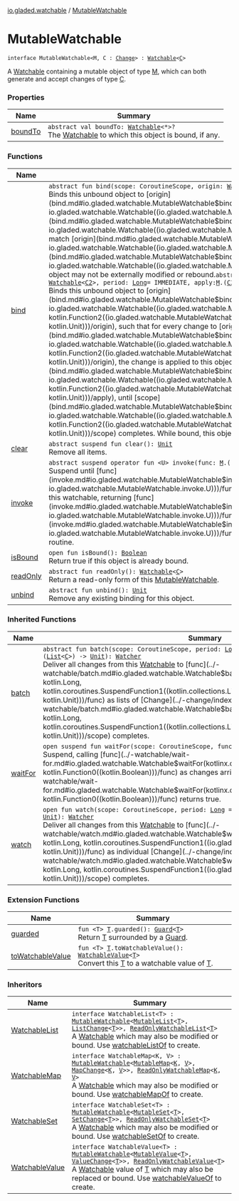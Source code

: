 [io.gladed.watchable](../index.md) / [MutableWatchable](./index.md)

# MutableWatchable

`interface MutableWatchable<M, C : `[`Change`](../-change/index.md)`> : `[`Watchable`](../-watchable/index.md)`<`[`C`](index.md#C)`>`

A [Watchable](../-watchable/index.md) containing a mutable object of type [M](index.md#M), which can both generate and accept changes of type [C](index.md#C).

### Properties

| Name | Summary |
|---|---|
| [boundTo](bound-to.md) | `abstract val boundTo: `[`Watchable`](../-watchable/index.md)`<*>?`<br>The [Watchable](../-watchable/index.md) to which this object is bound, if any. |

### Functions

| Name | Summary |
|---|---|
| [bind](bind.md) | `abstract fun bind(scope: CoroutineScope, origin: `[`Watchable`](../-watchable/index.md)`<`[`C`](index.md#C)`>): `[`Watcher`](../-watcher/index.md)<br>Binds this unbound object to [origin](bind.md#io.gladed.watchable.MutableWatchable$bind(kotlinx.coroutines.CoroutineScope, io.gladed.watchable.Watchable((io.gladed.watchable.MutableWatchable.C)))/origin), such that when [origin](bind.md#io.gladed.watchable.MutableWatchable$bind(kotlinx.coroutines.CoroutineScope, io.gladed.watchable.Watchable((io.gladed.watchable.MutableWatchable.C)))/origin) changes, this object is updated to match [origin](bind.md#io.gladed.watchable.MutableWatchable$bind(kotlinx.coroutines.CoroutineScope, io.gladed.watchable.Watchable((io.gladed.watchable.MutableWatchable.C)))/origin) exactly, until [scope](bind.md#io.gladed.watchable.MutableWatchable$bind(kotlinx.coroutines.CoroutineScope, io.gladed.watchable.Watchable((io.gladed.watchable.MutableWatchable.C)))/scope) completes. While bound, this object may not be externally modified or rebound.`abstract fun <C2 : `[`Change`](../-change/index.md)`> bind(scope: CoroutineScope, origin: `[`Watchable`](../-watchable/index.md)`<`[`C2`](bind.md#C2)`>, period: `[`Long`](https://kotlinlang.org/api/latest/jvm/stdlib/kotlin/-long/index.html)` = IMMEDIATE, apply: `[`M`](index.md#M)`.(`[`C2`](bind.md#C2)`) -> `[`Unit`](https://kotlinlang.org/api/latest/jvm/stdlib/kotlin/-unit/index.html)`): `[`Watcher`](../-watcher/index.md)<br>Binds this unbound object to [origin](bind.md#io.gladed.watchable.MutableWatchable$bind(kotlinx.coroutines.CoroutineScope, io.gladed.watchable.Watchable((io.gladed.watchable.MutableWatchable.bind.C2)), kotlin.Long, kotlin.Function2((io.gladed.watchable.MutableWatchable.M, io.gladed.watchable.MutableWatchable.bind.C2, kotlin.Unit)))/origin), such that for every change to [origin](bind.md#io.gladed.watchable.MutableWatchable$bind(kotlinx.coroutines.CoroutineScope, io.gladed.watchable.Watchable((io.gladed.watchable.MutableWatchable.bind.C2)), kotlin.Long, kotlin.Function2((io.gladed.watchable.MutableWatchable.M, io.gladed.watchable.MutableWatchable.bind.C2, kotlin.Unit)))/origin), the change is applied to this object with [apply](bind.md#io.gladed.watchable.MutableWatchable$bind(kotlinx.coroutines.CoroutineScope, io.gladed.watchable.Watchable((io.gladed.watchable.MutableWatchable.bind.C2)), kotlin.Long, kotlin.Function2((io.gladed.watchable.MutableWatchable.M, io.gladed.watchable.MutableWatchable.bind.C2, kotlin.Unit)))/apply), until [scope](bind.md#io.gladed.watchable.MutableWatchable$bind(kotlinx.coroutines.CoroutineScope, io.gladed.watchable.Watchable((io.gladed.watchable.MutableWatchable.bind.C2)), kotlin.Long, kotlin.Function2((io.gladed.watchable.MutableWatchable.M, io.gladed.watchable.MutableWatchable.bind.C2, kotlin.Unit)))/scope) completes. While bound, this object may not be externally modified or rebound. |
| [clear](clear.md) | `abstract suspend fun clear(): `[`Unit`](https://kotlinlang.org/api/latest/jvm/stdlib/kotlin/-unit/index.html)<br>Remove all items. |
| [invoke](invoke.md) | `abstract suspend operator fun <U> invoke(func: `[`M`](index.md#M)`.() -> `[`U`](invoke.md#U)`): `[`U`](invoke.md#U)<br>Suspend until [func](invoke.md#io.gladed.watchable.MutableWatchable$invoke(kotlin.Function1((io.gladed.watchable.MutableWatchable.M, io.gladed.watchable.MutableWatchable.invoke.U)))/func) can safely execute on the mutable form [M](index.md#M) of this watchable, returning [func](invoke.md#io.gladed.watchable.MutableWatchable$invoke(kotlin.Function1((io.gladed.watchable.MutableWatchable.M, io.gladed.watchable.MutableWatchable.invoke.U)))/func)'s result. [func](invoke.md#io.gladed.watchable.MutableWatchable$invoke(kotlin.Function1((io.gladed.watchable.MutableWatchable.M, io.gladed.watchable.MutableWatchable.invoke.U)))/func) must not block or return the mutable form outside of this routine. |
| [isBound](is-bound.md) | `open fun isBound(): `[`Boolean`](https://kotlinlang.org/api/latest/jvm/stdlib/kotlin/-boolean/index.html)<br>Return true if this object is already bound. |
| [readOnly](read-only.md) | `abstract fun readOnly(): `[`Watchable`](../-watchable/index.md)`<`[`C`](index.md#C)`>`<br>Return a read-only form of this [MutableWatchable](./index.md). |
| [unbind](unbind.md) | `abstract fun unbind(): `[`Unit`](https://kotlinlang.org/api/latest/jvm/stdlib/kotlin/-unit/index.html)<br>Remove any existing binding for this object. |

### Inherited Functions

| Name | Summary |
|---|---|
| [batch](../-watchable/batch.md) | `abstract fun batch(scope: CoroutineScope, period: `[`Long`](https://kotlinlang.org/api/latest/jvm/stdlib/kotlin/-long/index.html)` = IMMEDIATE, func: suspend (`[`List`](https://kotlinlang.org/api/latest/jvm/stdlib/kotlin.collections/-list/index.html)`<`[`C`](../-watchable/index.md#C)`>) -> `[`Unit`](https://kotlinlang.org/api/latest/jvm/stdlib/kotlin/-unit/index.html)`): `[`Watcher`](../-watcher/index.md)<br>Deliver all changes from this [Watchable](../-watchable/index.md) to [func](../-watchable/batch.md#io.gladed.watchable.Watchable$batch(kotlinx.coroutines.CoroutineScope, kotlin.Long, kotlin.coroutines.SuspendFunction1((kotlin.collections.List((io.gladed.watchable.Watchable.C)), kotlin.Unit)))/func) as lists of [Change](../-change/index.md) objects until [scope](../-watchable/batch.md#io.gladed.watchable.Watchable$batch(kotlinx.coroutines.CoroutineScope, kotlin.Long, kotlin.coroutines.SuspendFunction1((kotlin.collections.List((io.gladed.watchable.Watchable.C)), kotlin.Unit)))/scope) completes. |
| [waitFor](../-watchable/wait-for.md) | `open suspend fun waitFor(scope: CoroutineScope, func: () -> `[`Boolean`](https://kotlinlang.org/api/latest/jvm/stdlib/kotlin/-boolean/index.html)`): `[`Unit`](https://kotlinlang.org/api/latest/jvm/stdlib/kotlin/-unit/index.html)<br>Suspend, calling [func](../-watchable/wait-for.md#io.gladed.watchable.Watchable$waitFor(kotlinx.coroutines.CoroutineScope, kotlin.Function0((kotlin.Boolean)))/func) as changes arrive, and return when [func](../-watchable/wait-for.md#io.gladed.watchable.Watchable$waitFor(kotlinx.coroutines.CoroutineScope, kotlin.Function0((kotlin.Boolean)))/func) returns true. |
| [watch](../-watchable/watch.md) | `open fun watch(scope: CoroutineScope, period: `[`Long`](https://kotlinlang.org/api/latest/jvm/stdlib/kotlin/-long/index.html)` = IMMEDIATE, func: suspend (`[`C`](../-watchable/index.md#C)`) -> `[`Unit`](https://kotlinlang.org/api/latest/jvm/stdlib/kotlin/-unit/index.html)`): `[`Watcher`](../-watcher/index.md)<br>Deliver all changes from this [Watchable](../-watchable/index.md) to [func](../-watchable/watch.md#io.gladed.watchable.Watchable$watch(kotlinx.coroutines.CoroutineScope, kotlin.Long, kotlin.coroutines.SuspendFunction1((io.gladed.watchable.Watchable.C, kotlin.Unit)))/func) as individual [Change](../-change/index.md) objects until [scope](../-watchable/watch.md#io.gladed.watchable.Watchable$watch(kotlinx.coroutines.CoroutineScope, kotlin.Long, kotlin.coroutines.SuspendFunction1((io.gladed.watchable.Watchable.C, kotlin.Unit)))/scope) completes. |

### Extension Functions

| Name | Summary |
|---|---|
| [guarded](../../io.gladed.watchable.util/guarded.md) | `fun <T> `[`T`](../../io.gladed.watchable.util/guarded.md#T)`.guarded(): `[`Guard`](../../io.gladed.watchable.util/-guard/index.md)`<`[`T`](../../io.gladed.watchable.util/guarded.md#T)`>`<br>Return [T](../../io.gladed.watchable.util/guarded.md#T) surrounded by a [Guard](../../io.gladed.watchable.util/-guard/index.md). |
| [toWatchableValue](../to-watchable-value.md) | `fun <T> `[`T`](../to-watchable-value.md#T)`.toWatchableValue(): `[`WatchableValue`](../-watchable-value/index.md)`<`[`T`](../to-watchable-value.md#T)`>`<br>Convert this [T](../to-watchable-value.md#T) to a watchable value of [T](../to-watchable-value.md#T). |

### Inheritors

| Name | Summary |
|---|---|
| [WatchableList](../-watchable-list/index.md) | `interface WatchableList<T> : `[`MutableWatchable`](./index.md)`<`[`MutableList`](https://kotlinlang.org/api/latest/jvm/stdlib/kotlin.collections/-mutable-list/index.html)`<`[`T`](../-watchable-list/index.md#T)`>, `[`ListChange`](../-list-change/index.md)`<`[`T`](../-watchable-list/index.md#T)`>>, `[`ReadOnlyWatchableList`](../-read-only-watchable-list.md)`<`[`T`](../-watchable-list/index.md#T)`>`<br>A [Watchable](https://kotlinlang.org/api/latest/jvm/stdlib/kotlin.collections/-list/index.html) which may also be modified or bound. Use [watchableListOf](../watchable-list-of.md) to create. |
| [WatchableMap](../-watchable-map/index.md) | `interface WatchableMap<K, V> : `[`MutableWatchable`](./index.md)`<`[`MutableMap`](https://kotlinlang.org/api/latest/jvm/stdlib/kotlin.collections/-mutable-map/index.html)`<`[`K`](../-watchable-map/index.md#K)`, `[`V`](../-watchable-map/index.md#V)`>, `[`MapChange`](../-map-change/index.md)`<`[`K`](../-watchable-map/index.md#K)`, `[`V`](../-watchable-map/index.md#V)`>>, `[`ReadOnlyWatchableMap`](../-read-only-watchable-map.md)`<`[`K`](../-watchable-map/index.md#K)`, `[`V`](../-watchable-map/index.md#V)`>`<br>A [Watchable](https://kotlinlang.org/api/latest/jvm/stdlib/kotlin.collections/-map/index.html) which may also be modified or bound. Use [watchableMapOf](../watchable-map-of.md) to create. |
| [WatchableSet](../-watchable-set/index.md) | `interface WatchableSet<T> : `[`MutableWatchable`](./index.md)`<`[`MutableSet`](https://kotlinlang.org/api/latest/jvm/stdlib/kotlin.collections/-mutable-set/index.html)`<`[`T`](../-watchable-set/index.md#T)`>, `[`SetChange`](../-set-change/index.md)`<`[`T`](../-watchable-set/index.md#T)`>>, `[`ReadOnlyWatchableSet`](../-read-only-watchable-set.md)`<`[`T`](../-watchable-set/index.md#T)`>`<br>A [Watchable](https://kotlinlang.org/api/latest/jvm/stdlib/kotlin.collections/-set/index.html) which may also be modified or bound. Use [watchableSetOf](../watchable-set-of.md) to create. |
| [WatchableValue](../-watchable-value/index.md) | `interface WatchableValue<T> : `[`MutableWatchable`](./index.md)`<`[`MutableValue`](../-mutable-value/index.md)`<`[`T`](../-watchable-value/index.md#T)`>, `[`ValueChange`](../-value-change/index.md)`<`[`T`](../-watchable-value/index.md#T)`>>, `[`ReadOnlyWatchableValue`](../-read-only-watchable-value/index.md)`<`[`T`](../-watchable-value/index.md#T)`>`<br>A [Watchable](../-watchable/index.md) value of [T](../-watchable-value/index.md#T) which may also be replaced or bound. Use [watchableValueOf](../watchable-value-of.md) to create. |
